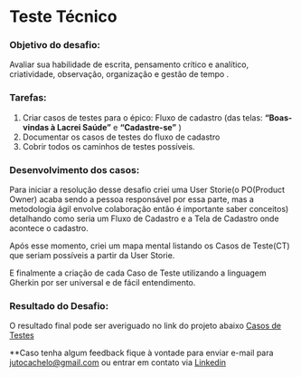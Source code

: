 # Teste Técnico

### **Objetivo do desafio:**

Avaliar sua habilidade de escrita, pensamento crítico e analítico, criatividade, observação, organização e gestão de tempo . 

### Tarefas:

1. Criar casos de testes para o épico: Fluxo de cadastro (das telas: **“Boas-vindas à Lacrei Saúde”** e **“Cadastre-se”** )
2. Documentar os casos de testes do fluxo de cadastro
3. Cobrir todos os caminhos de testes possíveis.

### Desenvolvimento dos casos:

Para iniciar a resolução desse desafio criei uma User Storie(o PO(Product Owner) acaba sendo a pessoa responsável por essa parte, mas a metodologia ágil envolve colaboração então é importante saber conceitos) detalhando como seria um Fluxo de Cadastro e a Tela de Cadastro onde acontece o cadastro.

Após esse momento, criei um mapa mental listando os Casos de Teste(CT) que seriam possíveis a partir da User Storie.

E finalmente a criação de cada Caso de Teste utilizando a linguagem Gherkin por ser universal e de fácil entendimento.

### Resultado do Desafio:
O resultado final pode ser averiguado no link do projeto abaixo
 [Casos de Testes](https://github.com/julissy/TesteTecnico_CriacaoCasodeTeste/blob/main/CTS_LacreiSaude.xlsx)


**Caso tenha algum feedback fique à vontade para enviar e-mail para jutocachelo@gmail.com ou entrar em contato via [Linkedin](https://www.linkedin.com/in/julissytocachelo/) 
